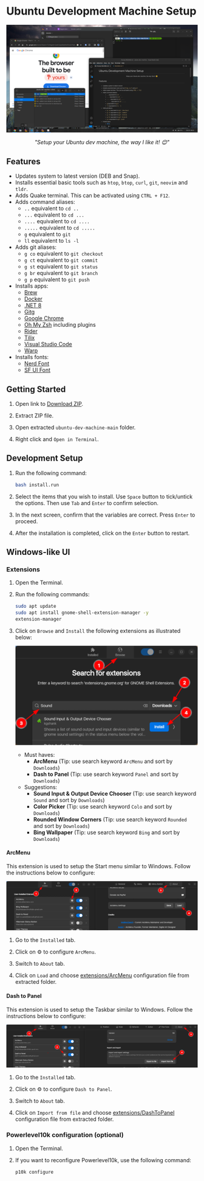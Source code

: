 # Ubuntu Development Machine Setup

<a href="screenshots/desktop.png"><p align="center"><img src="screenshots/desktop.png" /></p></a>
*<p align="center">"Setup your Ubuntu dev machine, the way I like it! 😊"</p>*

## Features

* Updates system to latest version (DEB and Snap).
* Installs essential basic tools such as `htop`, `btop`, `curl`, `git`, `neovim` and `tldr`.
* Adds Quake terminal.  This can be activated using `CTRL + F12`.
* Adds command aliases:
    * `..` equivalent to `cd ..`
    * `...` equivalent to `cd ...`
    * `....` equivalent to `cd ....`
    * `.....` equivalent to `cd .....`
    * `g` equivalent to `git`
    * `ll` equivalent to `ls -l`
* Adds git aliases:
    * `g co` equivalent to `git checkout`
    * `g ct` equivalent to `git commit`
    * `g st` equivalent to `git status`
    * `g br` equivalent to `git branch`
    * `g p` equivalent to `git push`
* Installs apps:
    * [Brew](https://brew.sh/)
    * [Docker](https://www.docker.com/)
    * [.NET 8](https://dotnet.microsoft.com/)
    * [Gitg](https://github.com/GNOME/gitg)
    * [Google Chrome](https://www.google.com/chrome/)
    * [Oh My Zsh](https://ohmyz.sh/) including plugins
    * [Rider](https://www.jetbrains.com/rider/)
    * [Tilix](https://gnunn1.github.io/tilix-web/)
    * [Visual Studio Code](https://code.visualstudio.com/)
    * [Warp](https://www.warp.dev/)
* Installs fonts:
    * [Nerd Font](https://www.nerdfonts.com/)
    * [SF UI Font](https://developer.apple.com/fonts/)

## Getting Started

1. Open link to [Download ZIP](https://github.com/xontab/ubuntu-dev-machine/archive/refs/heads/main.zip).

1. Extract ZIP file.

1. Open extracted `ubuntu-dev-machine-main` folder.

1. Right click and `Open in Terminal`.

## Development Setup

1. Run the following command:
    ```sh
    bash install.run
    ```
1. Select the items that you wish to install.  Use `Space` button to tick/untick the options. Then use `Tab` and `Enter` to confirm selection.

1. In the next screen, confirm that the variables are correct.  Press `Enter` to proceed.

1. After the installation is completed, click on the `Enter` button to restart.

## Windows-like UI

### Extensions

1. Open the Terminal.

1. Run the following commands:
    ```sh
    sudo apt update
    sudo apt install gnome-shell-extension-manager -y
    extension-manager
    ```

1. Click on `Browse` and `Install` the following extensions as illustrated below:
<a href="screenshots/extensions.png"><p align="center"><img src="screenshots/extensions.png" /></p></a>
    * Must haves:
        *  **ArcMenu** (Tip: use search keyword `ArcMenu` and sort by `Downloads`)
        *  **Dash to Panel** (Tip: use search keyword `Panel` and sort by `Downloads`)
    * Suggestions:
        *  **Sound Input & Output Device Chooser** (Tip: use search keyword `Sound` and sort by `Downloads`)
        *  **Color Picker** (Tip: use search keyword `Colo` and sort by `Downloads`)
        *  **Rounded Window Corners** (Tip: use search keyword `Rounded` and sort by `Downloads`)
        *  **Bing Wallpaper** (Tip: use search keyword `Bing` and sort by `Downloads`)

#### ArcMenu

This extension is used to setup the Start menu similar to Windows.  Follow the instructions below to configure:

<a href="screenshots/arcmenu.png"><p align="center"><img src="screenshots/arcmenu.png" /></p></a>

1. Go to the `Installed` tab.

1. Click on ⚙️ to configure `ArcMenu`.

1. Switch to `About` tab.

1. Click on `Load` and choose [extensions/ArcMenu](./extensions/ArcMenu) configuration file from extracted folder.

#### Dash to Panel

This extension is used to setup the Taskbar similar to Windows.  Follow the instructions below to configure:

<a href="screenshots/dashtopanel.png"><p align="center"><img src="screenshots/dashtopanel.png" /></p></a>

1. Go to the `Installed` tab.

1. Click on ⚙️ to configure `Dash to Panel`.

1. Switch to `About` tab.

1. Click on `Import from file` and choose [extensions/DashToPanel](./extensions/DashToPanel) configuration file from extracted folder.

### Powerlevel10k configuration (optional)

1. Open the Terminal.

1. If you want to reconfigure Powerlevel10k, use the following command:
    ```sh
    p10k configure
    ``` 

